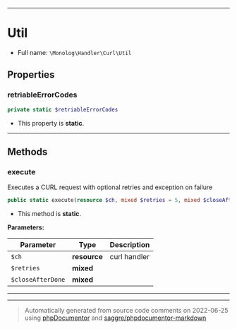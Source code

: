 ***

# Util





* Full name: `\Monolog\Handler\Curl\Util`



## Properties


### retriableErrorCodes



```php
private static $retriableErrorCodes
```



* This property is **static**.


***

## Methods


### execute

Executes a CURL request with optional retries and exception on failure

```php
public static execute(resource $ch, mixed $retries = 5, mixed $closeAfterDone = true): mixed
```



* This method is **static**.




**Parameters:**

| Parameter | Type | Description |
|-----------|------|-------------|
| `$ch` | **resource** | curl handler |
| `$retries` | **mixed** |  |
| `$closeAfterDone` | **mixed** |  |




***


***
> Automatically generated from source code comments on 2022-06-25 using [phpDocumentor](http://www.phpdoc.org/) and [saggre/phpdocumentor-markdown](https://github.com/Saggre/phpDocumentor-markdown)
